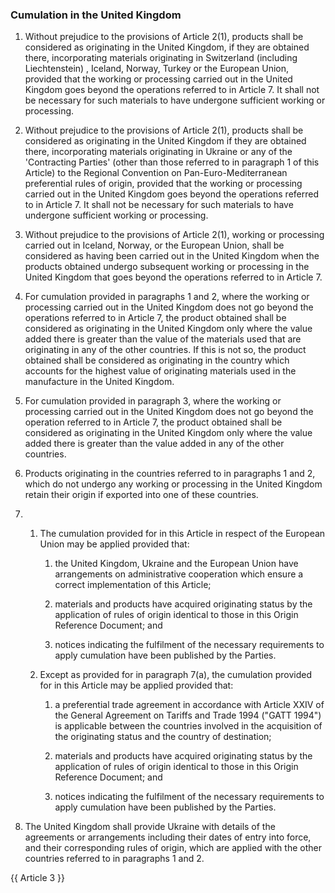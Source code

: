 ### Cumulation in the United Kingdom

1. Without prejudice to the provisions of Article 2(1), products shall be considered as originating in the United Kingdom, if they are obtained there, incorporating materials originating in Switzerland (including Liechtenstein) , Iceland, Norway, Turkey or the European Union, provided that the working or processing carried out in the United Kingdom goes beyond the operations referred to in Article 7. It shall not be necessary for such materials to have undergone sufficient working or processing.

2. Without prejudice to the provisions of Article 2(1), products shall be considered as originating in the United Kingdom if they are obtained there, incorporating materials originating in Ukraine or any of the 'Contracting Parties'  (other than those referred to in paragraph 1 of this Article) to the Regional Convention on Pan-Euro-Mediterranean preferential rules of origin, provided that the working or processing carried out in the United Kingdom goes beyond the operations referred to in Article 7. It shall not be necessary for such materials to have undergone sufficient working or processing.

3. Without prejudice to the provisions of Article 2(1), working or processing carried out in Iceland, Norway, or the European Union, shall be considered as having been carried out in the United Kingdom when the products obtained undergo subsequent working or processing in the United Kingdom that goes beyond the operations referred to in Article 7.

4. For cumulation provided in paragraphs 1 and 2, where the working or processing carried out in the United Kingdom does not go beyond the operations referred to in Article 7, the product obtained shall be considered as originating in the United Kingdom only where the value added there is greater than the value of the materials used that are originating in any of the other countries. If this is not so, the product obtained shall be considered as originating in the country which accounts for the highest value of originating materials used in the manufacture in the United Kingdom.

5. For cumulation provided in paragraph 3, where the working or processing carried out in the United Kingdom does not go beyond the operation referred to in Article 7, the product obtained shall be considered as originating in the United Kingdom only where the value added there is greater than the value added in any of the other countries. 

6. Products originating in the countries referred to in paragraphs 1 and 2, which do not undergo any working or processing in the United Kingdom retain their origin if exported into one of these countries.

7. 
   1. The cumulation provided for in this Article in respect of the European Union may be applied provided that:

      1. the United Kingdom, Ukraine and the European Union have arrangements on administrative cooperation which ensure a correct implementation of this Article;

      2. materials and products have acquired originating status by the application of rules of origin identical to those in this Origin Reference Document; and

      3. notices indicating the fulfilment of the necessary requirements to apply cumulation have been published by the Parties. 

   2. Except as provided for in paragraph 7(a), the cumulation provided for in this Article may be applied provided that:

      1. a preferential trade agreement in accordance with Article XXIV of the General Agreement on Tariffs and Trade 1994 ("GATT 1994") is applicable between the countries involved in the acquisition of the originating status and the country of destination;

      2. materials and products have acquired originating status by the application of rules of origin identical to those in this Origin Reference Document; and

      3. notices indicating the fulfilment of the necessary requirements to apply cumulation have been published by the Parties.

8. The United Kingdom shall provide Ukraine with details of the agreements or arrangements including their dates of entry into force, and their corresponding rules of origin, which are applied with the other countries referred to in paragraphs 1 and 2.

{{ Article 3 }}
